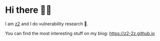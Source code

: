 # Hi there 👋🏻

I am [z2](https://github.com/z2-2z) and I do vulnerability research 🔬.

You can find the most interesting stuff on my blog: https://z2-2z.github.io
